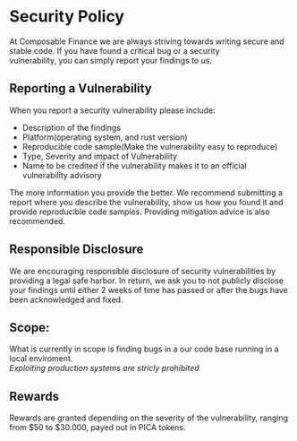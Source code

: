 # Security Policy

At Composable Finance we are always striving towards writing secure and stable code. If you have found a critical bug or a security  
vulnerability, you can simply report your findings to us.  



## Reporting a Vulnerability
When you report a security vulnerability please include:
*  Description of the findings   
*  Platform(operating system,  and rust version)   
*  Reproducible code sample(Make the vulnerability easy to reproduce)   
*  Type, Severity and impact of Vulnerability   
*  Name to be credited if the vulnerability makes it to an official vulnerability advisory   

The more information you provide the better. We recommend submitting a report where you describe the vulnerability, show us how you found it and provide reproducible code samples.
Providing mitigation advice is also recommended.
 

## Responsible Disclosure   
We are encouraging responsible disclosure of security vulnerabilities by providing a legal safe harbor.
In return, we ask you to not publicly disclose your findings until either 2 weeks of time has passed or after the bugs have been acknowledged and fixed.


## Scope:   
What is currently in scope is finding bugs in a our code base running in a local enviroment.   
*Exploiting production systems are stricly prohibited*    


## Rewards   
Rewards are granted depending on the severity of the vulnerability, ranging from $50 to $30.000, payed out in PICA tokens. 

